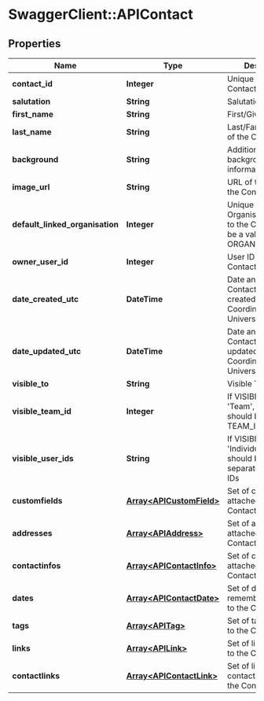 # SwaggerClient::APIContact

## Properties
Name | Type | Description | Notes
------------ | ------------- | ------------- | -------------
**contact_id** | **Integer** | Unique ID for the Contact record | [optional] 
**salutation** | **String** | Salutation | [optional] 
**first_name** | **String** | First/Given Name | [optional] 
**last_name** | **String** | Last/Family/Surname of the Contact | [optional] 
**background** | **String** | Additional background information | [optional] 
**image_url** | **String** | URL of the Image for the Contact. | [optional] 
**default_linked_organisation** | **Integer** | Unique key of the Organisation linked to the Contact, must be a valid ORGANISATION_ID | [optional] 
**owner_user_id** | **Integer** | User ID of the Contact owner | [optional] 
**date_created_utc** | **DateTime** | Date and time Contact record created, as Coordinated Universal Time | [optional] 
**date_updated_utc** | **DateTime** | Date and time Contact record updated, as Coordinated Universal Time | [optional] 
**visible_to** | **String** | Visible To | [optional] 
**visible_team_id** | **Integer** | If VISIBLE_TO is &#39;Team&#39;, then this should be a TEAM_ID | [optional] 
**visible_user_ids** | **String** | If VISIBLE_TO is &#39;Individuals, this should be a comma separated list of user IDs | [optional] 
**customfields** | [**Array&lt;APICustomField&gt;**](APICustomField.md) | Set of custom fields attached to the Contact | [optional] 
**addresses** | [**Array&lt;APIAddress&gt;**](APIAddress.md) | Set of addresses attached to the Contact | [optional] 
**contactinfos** | [**Array&lt;APIContactInfo&gt;**](APIContactInfo.md) | Set of contact infos attached to the Contact | [optional] 
**dates** | [**Array&lt;APIContactDate&gt;**](APIContactDate.md) | Set of dates to remember attached to the Contact | [optional] 
**tags** | [**Array&lt;APITag&gt;**](APITag.md) | Set of tags attached to the Contact | [optional] 
**links** | [**Array&lt;APILink&gt;**](APILink.md) | Set of links attached to the Contact | [optional] 
**contactlinks** | [**Array&lt;APIContactLink&gt;**](APIContactLink.md) | Set of links to other contacts attached to the Contact | [optional] 


